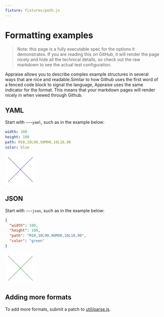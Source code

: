 ```yaml
---
fixture: fixtures/path.js
---
```


# Formatting examples

> Note: this page is a fully executable spec for the options it demonstrates. If you are reading this on GitHub, it will render the page nicely and hide all the technical details, so check out the raw markdown to see the actual test configuration.

Appraise allows you to describe complex example structures in several ways that are nice and readable.Similar to how Github uses the first word of a fenced code block to signal the language, Appraise uses the same indicator for the format. This means that your markdown pages will render nicely in when viewed through Github.

## YAML

Start with `~~~yaml`, such as in the example below:

~~~yaml example="path with yaml"
width: 100
height: 100
path: M10,10L90,90M90,10L10,90
color: blue 
~~~

![path with yaml](images/pathwithyaml-8d71a312-be76-44fb-b5d9-d13306ab972a.png)

## JSON

Start with `~~~json`, such as in the example below:

~~~json example="path with json"
{
  "width": 100,
  "height": 100,
  "path": "M10,10L90,90M90,10L10,90",
  "color": "green"
}
~~~

![path with json](images/pathwithjson-41c7b662-8793-4f15-ac3e-6a33a81ca260.png)

## Adding more formats

To add more formats, submit a patch to [util/parse.js](../src/util/parse.js).
